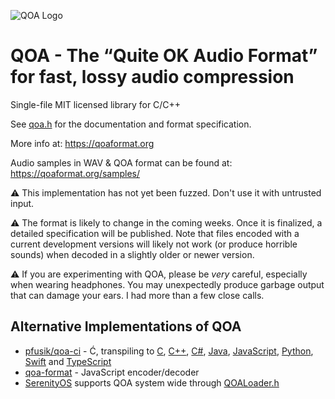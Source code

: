 ![QOA Logo](https://qoaformat.org/qoa-logo.svg)

# QOA - The “Quite OK Audio Format” for fast, lossy audio compression

Single-file MIT licensed library for C/C++

See [qoa.h](https://github.com/phoboslab/qoa/blob/master/qoa.h) for
the documentation and format specification.

More info at: https://qoaformat.org

Audio samples in WAV & QOA format can be found at: https://qoaformat.org/samples/


⚠️ This implementation has not yet been fuzzed. Don't use it with untrusted input.

⚠️ The format is likely to change in the coming weeks. Once it is finalized, 
a detailed specification will be published. Note that files encoded with a current
development versions will likely not work (or produce horrible sounds) when 
decoded in a slightly older or newer version.

⚠️ If you are experimenting with QOA, please be _very_ careful, especially when
wearing headphones. You may unexpectedly produce garbage output that can damage
your ears. I had more than a few close calls.

## Alternative Implementations of QOA

- [pfusik/qoa-ci](https://github.com/pfusik/qoa-ci) - Ć, transpiling to
[C](https://github.com/pfusik/qoa-ci/blob/master/transpiled/QOA.c),
[C++](https://github.com/pfusik/qoa-ci/blob/master/transpiled/QOA.cpp),
[C#](https://github.com/pfusik/qoa-ci/blob/master/transpiled/QOA.cs),
[Java](https://github.com/pfusik/qoa-ci/blob/master/transpiled/QOADecoder.java),
[JavaScript](https://github.com/pfusik/qoa-ci/blob/master/transpiled/QOA.js),
[Python](https://github.com/pfusik/qoa-ci/blob/master/transpiled/QOA.py),
[Swift](https://github.com/pfusik/qoa-ci/blob/master/transpiled/QOA.swift)
and [TypeScript](https://github.com/pfusik/qoa-ci/blob/master/transpiled/QOA.ts)
- [qoa-format](https://github.com/mattdesl/qoa-format) - JavaScript encoder/decoder
- [SerenityOS](https://github.com/SerenityOS/serenity) supports QOA system wide through [QOALoader.h](https://github.com/SerenityOS/serenity/blob/master/Userland/Libraries/LibAudio/QOALoader.h)
